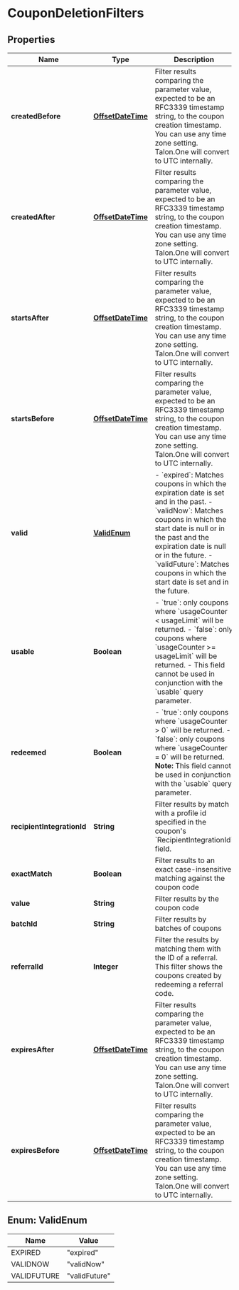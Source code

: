 

# CouponDeletionFilters

## Properties

Name | Type | Description | Notes
------------ | ------------- | ------------- | -------------
**createdBefore** | [**OffsetDateTime**](OffsetDateTime.md) | Filter results comparing the parameter value, expected to be an RFC3339 timestamp string, to the coupon creation timestamp. You can use any time zone setting. Talon.One will convert to UTC internally. |  [optional]
**createdAfter** | [**OffsetDateTime**](OffsetDateTime.md) | Filter results comparing the parameter value, expected to be an RFC3339 timestamp string, to the coupon creation timestamp. You can use any time zone setting. Talon.One will convert to UTC internally. |  [optional]
**startsAfter** | [**OffsetDateTime**](OffsetDateTime.md) | Filter results comparing the parameter value, expected to be an RFC3339 timestamp string, to the coupon creation timestamp. You can use any time zone setting. Talon.One will convert to UTC internally. |  [optional]
**startsBefore** | [**OffsetDateTime**](OffsetDateTime.md) | Filter results comparing the parameter value, expected to be an RFC3339 timestamp string, to the coupon creation timestamp. You can use any time zone setting. Talon.One will convert to UTC internally. |  [optional]
**valid** | [**ValidEnum**](#ValidEnum) | - &#x60;expired&#x60;: Matches coupons in which the expiration date is set and in the past. - &#x60;validNow&#x60;: Matches coupons in which the start date is null or in the past and the expiration date is null or in the future. - &#x60;validFuture&#x60;: Matches coupons in which the start date is set and in the future.  |  [optional]
**usable** | **Boolean** | - &#x60;true&#x60;: only coupons where &#x60;usageCounter &lt; usageLimit&#x60; will be returned. - &#x60;false&#x60;: only coupons where &#x60;usageCounter &gt;&#x3D; usageLimit&#x60; will be returned. - This field cannot be used in conjunction with the &#x60;usable&#x60; query parameter.  |  [optional]
**redeemed** | **Boolean** | - &#x60;true&#x60;: only coupons where &#x60;usageCounter &gt; 0&#x60; will be returned. - &#x60;false&#x60;: only coupons where &#x60;usageCounter &#x3D; 0&#x60; will be returned.  **Note:** This field cannot be used in conjunction with the &#x60;usable&#x60; query parameter.  |  [optional]
**recipientIntegrationId** | **String** | Filter results by match with a profile id specified in the coupon&#39;s &#x60;RecipientIntegrationId&#x60; field.  |  [optional]
**exactMatch** | **Boolean** | Filter results to an exact case-insensitive matching against the coupon code |  [optional]
**value** | **String** | Filter results by the coupon code |  [optional]
**batchId** | **String** | Filter results by batches of coupons |  [optional]
**referralId** | **Integer** | Filter the results by matching them with the ID of a referral. This filter shows the coupons created by redeeming a referral code. |  [optional]
**expiresAfter** | [**OffsetDateTime**](OffsetDateTime.md) | Filter results comparing the parameter value, expected to be an RFC3339 timestamp string, to the coupon creation timestamp. You can use any time zone setting. Talon.One will convert to UTC internally. |  [optional]
**expiresBefore** | [**OffsetDateTime**](OffsetDateTime.md) | Filter results comparing the parameter value, expected to be an RFC3339 timestamp string, to the coupon creation timestamp. You can use any time zone setting. Talon.One will convert to UTC internally. |  [optional]



## Enum: ValidEnum

Name | Value
---- | -----
EXPIRED | &quot;expired&quot;
VALIDNOW | &quot;validNow&quot;
VALIDFUTURE | &quot;validFuture&quot;



